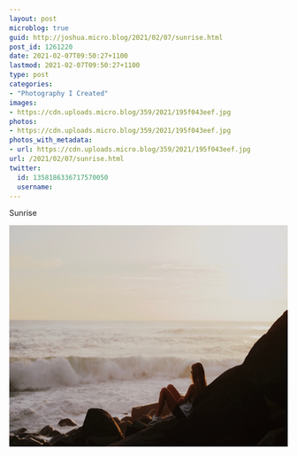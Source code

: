 ```yaml
---
layout: post
microblog: true
guid: http://joshua.micro.blog/2021/02/07/sunrise.html
post_id: 1261220
date: 2021-02-07T09:50:27+1100
lastmod: 2021-02-07T09:50:27+1100
type: post
categories:
- "Photography I Created"
images:
- https://cdn.uploads.micro.blog/359/2021/195f043eef.jpg
photos:
- https://cdn.uploads.micro.blog/359/2021/195f043eef.jpg
photos_with_metadata:
- url: https://cdn.uploads.micro.blog/359/2021/195f043eef.jpg
url: /2021/02/07/sunrise.html
twitter:
  id: 1358186336717570050
  username: 
---
```

Sunrise

<img src="uploads/2021/195f043eef.jpg" width="600" height="400" alt="" />
